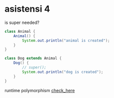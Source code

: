 # asistensi 4


is super needed?
```java
class Animal {
    Animal() {
        System.out.println("animal is created");
    }
}

class Dog extends Animal {
    Dog() {
        // super();
        System.out.println("dog is created");
    }
}
```

runtime polymorphism
[check_here](https://www.javatpoint.com/runtime-polymorphism-in-java)